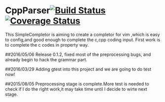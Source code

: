 # CppParser[![Build Status](https://travis-ci.org/johnzeng/CppParser.svg?branch=develop)](https://travis-ci.org/johnzeng/CppParser) [![Coverage Status](https://coveralls.io/repos/johnzeng/CppParser/badge.png?branch=develop)](https://coveralls.io/r/johnzeng/CppParser?branch=develo)

This SimpleCompletor is aiming to create a completor for vim ,which is easy to config,and good enough to complete the c,cpp coding input.
First work is to complete the c codes in property way.

##2016/05/06
Release 0.1.2, fixed most of the preprocessing bugs, and already begin to hack the grammar part.

##2016/03/29
Adding gtest into this project and we are going to do test now!

##2015/08/05
Preprocessing stage is complete.More test is needed to check if I do the right work,it may take time until I decide to wirte next stage.

